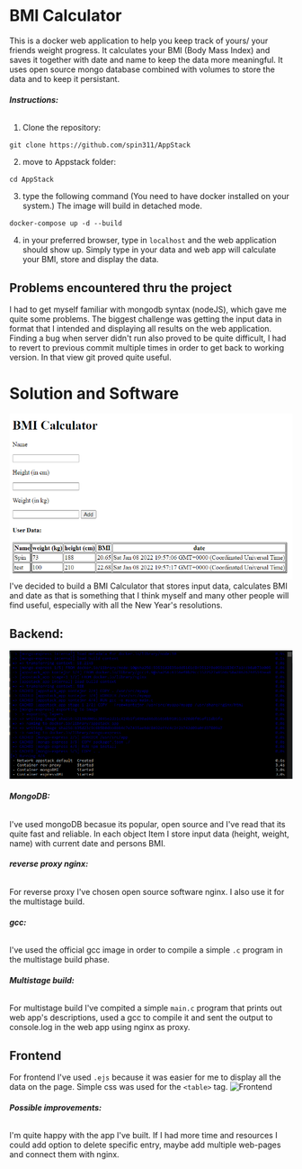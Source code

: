 # BMI Calculator
This is a docker web application to help you keep track of yours/ your friends weight progress.
 It calculates your BMI (Body Mass Index) and saves it together with date and name to keep the data more meaningful.
 It uses open source mongo database combined with volumes to store the data and to keep it persistant.

###### **Instructions:**

1. Clone the repository:
```Shell 
git clone https://github.com/spin311/AppStack
```
2. move to Appstack folder:
```Shell 
cd AppStack
```

3. type the following command (You need to have docker installed on your system.) The image will build in detached mode.
```Shell 
docker-compose up -d --build
```
4. in your preferred browser, type in ```localhost``` and the web application should show up.
Simply type in your data and web app will calculate your BMI, store and display the data.

## Problems encountered thru the project

I had to get myself familiar with mongodb syntax (nodeJS), which gave me quite some problems. 
The biggest challenge was getting the input data in format that I intended and displaying all results on the web application.
Finding a bug when server didn't run also proved to be quite difficult, I had to revert to previous commit multiple times in order to get back to working version. In that view git proved quite useful.

# Solution and Software
![Solution](Pictures/Solution.png?raw=true "Solution")
I've decided to build a BMI Calculator that stores input data, calculates BMI and date as that is something that I think myself and many other people will find useful, especially with all the New Year's resolutions. 
## **Backend:**
![cmd](Pictures/cmd.png?raw=true "cmd")
###### **MongoDB:**
I've used mongoDB becasue its popular, open source and I've read that its quite fast and reliable.
In each object Item I store input data (height, weight, name) with current date and persons BMI.

###### **reverse proxy nginx:**
For reverse proxy I've chosen open source software nginx. I also use it for the multistage build.

###### **gcc:**
I've used the official gcc image in order to compile a simple ```.c``` program in the multistage build phase.

###### **Multistage build:**
For multistage build I've compited a simple ```main.c``` program that prints out web app's descriptions, used a gcc to compile it and sent the output to console.log in the web app using nginx as proxy.

## **Frontend**
For frontend I've used ```.ejs``` because it was easier for me to display all the data on the page. 
Simple css was used for the ```<table>``` tag.
![Frontend](Screenshots/Frontend.png?raw=true "Frontend")

###### **Possible improvements:**
I'm quite happy with the app I've built. If I had more time and resources I could add option to delete specific entry, maybe add multiple web-pages and connect them with nginx. 
